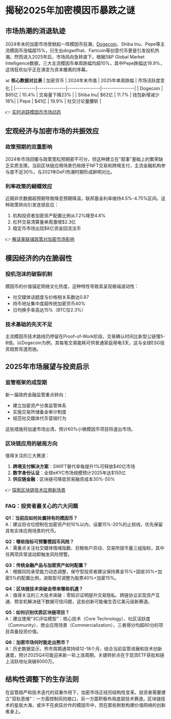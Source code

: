 # 揭秘2025年加密模因币暴跌之谜

## 市场热潮的消退轨迹
2024年末的加密市场曾掀起一阵模因币狂潮，[Dogecoin](https://www.fool.com/terms/m/meme-coin/)、Shiba Inu、Pepe等主流模因币涨幅超15%，衍生出dogwifhat、Fartcoin等创意代币更是引发投机热潮。然而进入2025年后，市场风向急转直下，根据S&P Global Market Intelligence数据，三大主流模因币单周跌幅均超10%，其中Pepe跌幅达19.9%，这场狂欢似乎正在演变为资本撤离的序幕。

📊 **核心数据对比表**
| 加密货币 | 2024年末市值 | 2025年单周跌幅 | 市场活跃度变化 |
|----------|--------------|----------------|----------------|
| Dogecoin | $85亿        | 10.4%          | 交易量下降23%  |
| Shiba Inu| $62亿        | 11.7%          | 钱包新增减少18%|
| Pepe     | $41亿        | 19.9%          | 社交讨论量腰斩  |

👉 [实时追踪模因币市场动态](https://bit.ly/okx_welcome)

## 宏观经济与加密市场的共振效应
### 政策预期的双重影响
2024年市场回暖与政策宽松预期密不可分，但这种建立在"叙事"基础上的繁荣缺乏实质支撑。当前区块链应用场景仍局限于NFT交易和跨境支付，主流金融机构参与度不足30%，与2021年DeFi热潮时期形成鲜明对比。

### 利率政策的蝴蝶效应
近期非农数据超预期导致降息预期降温，联邦基金利率维持4.5%-4.75%区间。这种政策转向引发连锁反应：
1. 机构投资者加密资产配置比例从7.2%降至4.8%
2. 杠杆交易清算量单周激增$2.3亿
3. 稳定币市场出现$8亿资金回流法币

👉 [解读美联储政策对加密市场影响](https://bit.ly/okx_welcome)

## 模因经济的内在脆弱性
### 投机泡沫的破裂机制
模因币的价值锚定网络文化热度，这种特性导致其呈现极端波动性：
- 社交媒体话题度与价格相关系数达0.87
- 持币地址集中度超传统加密货币40%
- 日均换手率高达15%（BTC仅2.3%）

### 技术基础的先天不足
主流模因币技术路线仍停留在Proof-of-Work阶段，交易确认时间比新型公链慢5-8倍。以Dogecoin为例，其每笔交易能耗可供普通家庭用电3天，这与全球ESG投资趋势背道而驰。

## 2025年市场展望与投资启示
### 监管框架的成型期
新一届政府金融监管重点转向：
- 建立加密资产分类监管体系
- 实施交易所储备金审计制度
- 规范社交媒体代币营销行为

这些措施将加速市场出清，预计60%小微模因币项目将退出市场。

### 区块链应用的破局方向
值得关注的三大赛道：
1. **跨境支付解决方案**：SWIFT替代率每提升1%可释放$40亿市场
2. **数字身份认证**：全球eKYC市场规模预计2025年达$150亿
3. **供应链金融**：区块链可降低贸易融资成本30%-50%

👉 [探索区块链技术应用新场景](https://bit.ly/okx_welcome)

### FAQ：投资者最关心的六大问题
**Q1：当前应如何处置持有的模因币？**  
A：建议将仓位控制在加密资产的10%以内，设置15%-20%的止损线，优先保留具有实体应用场景的代币。

**Q2：哪些指标可预警模因币风险？**  
A：需重点关注社交媒体情绪指数、巨鲸账户异动、交易所提币量三组指标，其中任两项异常波动即触发风险预警。

**Q3：传统金融产品与加密资产如何配置？**  
A：根据风险承受能力动态调整，保守型投资者建议保持黄金15%+固收35%+加密5%的配置比例，进取型可调整为股票40%+加密15%。

**Q4：区块链技术突破会带来哪些机遇？**  
A：值得关注的三大技术突破：零知识证明提升交易隐私、跨链协议实现资产互通、预言机解决链下数据可信问题，这些创新可能催生百亿美元级新赛道。

**Q5：如何识别优质区块链项目？**  
A：建议使用"3C评估模型"：核心技术（Core Technology）、社区活跃度（Community）、商业应用场景（Commercialization），三者得分均超80分的项目具备投资价值。

**Q6：加密市场何时能走出熊市？**  
A：历史数据显示，熊市周期通常持续12-18个月，结合当前监管进展和技术创新速度，预计2025Q4可能迎来新一轮上涨周期，关键转折点在于现货ETF获批和链上活跃地址突破8000万。

## 结构性调整下的生存法则
在监管趋严和技术迭代的双重作用下，加密市场正经历结构性变革。投资者需要建立"双轨思维"：一方面控制风险敞口，另一方面积极布局底层技术赛道。区块链技术的星辰大海，或许不在疯狂炒作的模因币中，而在那些默默构建价值网络的创新者身上。